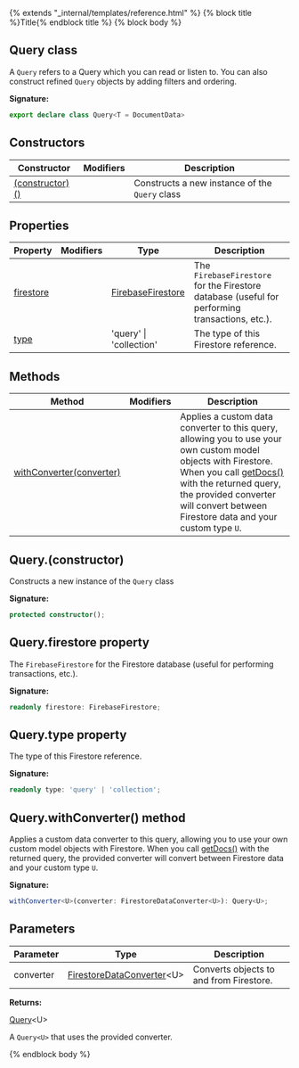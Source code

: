 {% extends "_internal/templates/reference.html" %}
{% block title %}Title{% endblock title %}
{% block body %}

## Query class

A `Query` refers to a Query which you can read or listen to. You can also construct refined `Query` objects by adding filters and ordering.

<b>Signature:</b>

```typescript
export declare class Query<T = DocumentData> 
```

## Constructors

|  Constructor | Modifiers | Description |
|  --- | --- | --- |
|  [(constructor)()](./firestore_.query.md#queryconstructor) |  | Constructs a new instance of the <code>Query</code> class |

## Properties

|  Property | Modifiers | Type | Description |
|  --- | --- | --- | --- |
|  [firestore](./firestore_.query.md#queryfirestore_property) |  | [FirebaseFirestore](./firestore_.firebasefirestore.md#firebasefirestore_class) | The <code>FirebaseFirestore</code> for the Firestore database (useful for performing transactions, etc.). |
|  [type](./firestore_.query.md#querytype_property) |  | 'query' \| 'collection' | The type of this Firestore reference. |

## Methods

|  Method | Modifiers | Description |
|  --- | --- | --- |
|  [withConverter(converter)](./firestore_.query.md#querywithconverter_method) |  | Applies a custom data converter to this query, allowing you to use your own custom model objects with Firestore. When you call [getDocs()](./firestore_.md#getdocs_function) with the returned query, the provided converter will convert between Firestore data and your custom type <code>U</code>. |

## Query.(constructor)

Constructs a new instance of the `Query` class

<b>Signature:</b>

```typescript
protected constructor();
```

## Query.firestore property

The `FirebaseFirestore` for the Firestore database (useful for performing transactions, etc.).

<b>Signature:</b>

```typescript
readonly firestore: FirebaseFirestore;
```

## Query.type property

The type of this Firestore reference.

<b>Signature:</b>

```typescript
readonly type: 'query' | 'collection';
```

## Query.withConverter() method

Applies a custom data converter to this query, allowing you to use your own custom model objects with Firestore. When you call [getDocs()](./firestore_.md#getdocs_function) with the returned query, the provided converter will convert between Firestore data and your custom type `U`<!-- -->.

<b>Signature:</b>

```typescript
withConverter<U>(converter: FirestoreDataConverter<U>): Query<U>;
```

## Parameters

|  Parameter | Type | Description |
|  --- | --- | --- |
|  converter | [FirestoreDataConverter](./firestore_.firestoredataconverter.md#firestoredataconverter_interface)<!-- -->&lt;U&gt; | Converts objects to and from Firestore. |

<b>Returns:</b>

[Query](./firestore_.query.md#query_class)<!-- -->&lt;U&gt;

A `Query<U>` that uses the provided converter.

{% endblock body %}
